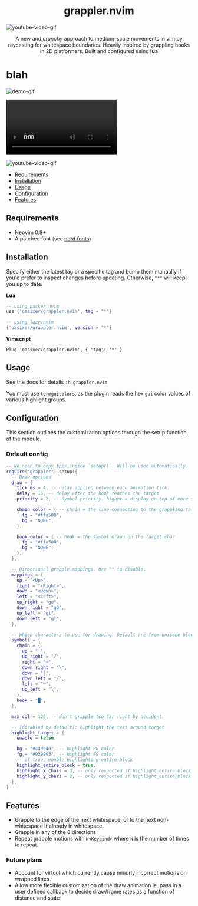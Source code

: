  <h1 align="center">
  grappler.nvim
</h1>

![youtube-video-gif](https://github.com/Oasixer/grappler.nvim/assets/24990515/0765b750-f971-4506-bdae-92c3e23b3e21)

<p align="center">A new and <i>crunchy</i> approach to medium-scale movements in vim by raycasting for whitespace boundaries.
Heavily inspired by grappling hooks in 2D platformers. Built and configured using <b>lua</b> 
</p>

# blah

![demo-gif](https://kaelan.xyz/images/grappler.gif)

![demo-gif2](https://kaelan.xyz/images/grappler.mp4)

![youtube-video-gif](https://github.com/Oasixer/grappler.nvim/assets/24990515/0765b750-f971-4506-bdae-92c3e23b3e21)

<!--toc:start-->

- [Requirements](#requirements)
- [Installation](#installation)
- [Usage](#usage)
- [Configuration](#configuration)
- [Features](#features)

<!--toc:end-->

## Requirements

- Neovim 0.8+
- A patched font (see [nerd fonts](https://github.com/ryanoasis/nerd-fonts))

## Installation

Specify either the latest tag or a specific tag and bump them manually if you'd prefer to inspect changes before updating.
Otherwise, `"*"` will keep you up to date.

**Lua**

```lua
-- using packer.nvim
use {'oasixer/grappler.nvim', tag = "*"}

-- using lazy.nvim
{'oasixer/grappler.nvim', version = "*"}
```

**Vimscript**

```vim
Plug 'oasixer/grappler.nvim', { 'tag': '*' }
```

## Usage

See the docs for details `:h grappler.nvim`

You must use `termguicolors`, as the plugin reads the hex `gui` color values of various highlight groups.

## Configuration

This section outlines the customization options through the setup function of the module.

### Default config

```lua
-- No need to copy this inside `setup()`. Will be used automatically.
require("grappler").setup({
  -- Draw options
  draw = {
    tick_ms = 4, -- delay applied between each animation tick.
    delay = 15, -- delay after the hook reaches the target
    priority = 2, -- Symbol priority. higher = display on top of more symbols.

    chain_color = { -- chain = the line connecting to the grappling target
      fg = "#ffa500",
      bg = "NONE",
    },

    hook_color = { -- hook = the symbol drawn on the target char
      fg = "#ffa500",
      bg = "NONE",
    },
  },

  -- Directional grapple mappings. Use "" to disable.
  mappings = {
    up = "<Up>",
    right = "<Right>",
    down = "<Down>",
    left = "<Left>",
    up_right = "go",
    down_right = "gO",
    up_left = "gi",
    down_left = "gI",
  },

  -- Which characters to use for drawing. Default are from unicode block codes
  symbols = {
    chain = {
      up = "│",
      up_right = "╱",
      right = "─",
      down_right = "╲",
      down = "│",
      down_left = "╱",
      left = "─",
      up_left = "╲",
    },
    hook = "█",
  },

  max_col = 120, -- don't grapple too far right by accident.

  -- [disabled by default]: highlight the text around target
  highlight_target = {
    enable = false,

    bg = "#440040", -- highlight BG color
    fg = "#939993", -- highlight FG color
    -- if true, enable highlighting entire block
    highlight_entire_block = true,
    highlight_x_chars = 3, -- only respected if highlight_entire_block == false
    highlight_y_chars = 2, -- only respected if highlight_entire_block == false
  },
}
```

## Features

- Grapple to the edge of the next whitespace, or to the next non-whitespace if already in whitespace.
- Grapple in any of the 8 directions
- Repeat grapple motions with `N<Keybind>` where `N` is the number of times to repeat.

### Future plans

- Account for virtcol which currently cause minorly incorrect motions on wrapped lines
- Allow more flexible customization of the draw animation ie. pass in a user defined callback to decide draw/frame rates as a function of distance and state
